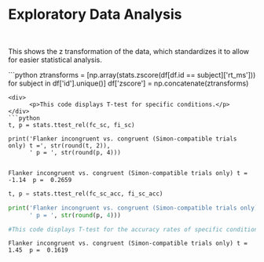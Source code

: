 <div>
      <h1>Exploratory Data Analysis</h1>
</div>
<br />

<div>
      <p>This shows the z transformation of the data, which standardizes it to allow for easier statistical analysis.</p>
</div>
```python
ztransforms = [np.array(stats.zscore(df[df.id == subject]['rt_ms'])) for subject in df['id'].unique()]
df['zscore'] = np.concatenate(ztransforms)


```
<div>
      <p>This code displays T-test for specific conditions.</p>
</div>
```python
t, p = stats.ttest_rel(fc_sc, fi_sc)

print('Flanker incongruent vs. congruent (Simon-compatible trials only) t =', str(round(t, 2)), 
      ' p = ', str(round(p, 4)))


```

    Flanker incongruent vs. congruent (Simon-compatible trials only) t = -1.14  p =  0.2659




```python
t, p = stats.ttest_rel(fc_sc_acc, fi_sc_acc)

print('Flanker incongruent vs. congruent (Simon-compatible trials only) t =', str(round(t, 2)), 
      ' p = ', str(round(p, 4)))

#This code displays T-test for the accuracy rates of specific conditions.
```

    Flanker incongruent vs. congruent (Simon-compatible trials only) t = 1.45  p =  0.1619





